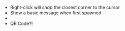 - Right-click will _snap_ the closest corner to the cursor
- Show a basic message when first spawned
-
- QR Code?!
